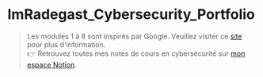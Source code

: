 # ImRadegast_Cybersecurity_Portfolio
<blockquote>
Les modules 1 à 8 sont inspirés par Google.  
Veuillez visiter ce <a href="https://www.coursera.org/professional-certificates/google-cybersecurity">site</a> pour plus d'information.  <br>
👉 Retrouvez toutes mes notes de cours en cybersécurité sur <a href="https://scientific-deal-c02.notion.site/Cybersecurit-1e8cd090b1e8807ea325c9e844c159ec?pvs=143">mon espace Notion</a>.
</blockquote>

